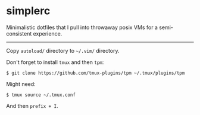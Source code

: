 # simplerc

Minimalistic dotfiles that I pull into throwaway posix VMs for a semi-consistent experience.

---

Copy `autoload/` directory to `~/.vim/` directory.

Don't forget to install `tmux` and then `tpm`:

```
$ git clone https://github.com/tmux-plugins/tpm ~/.tmux/plugins/tpm
```

Might need:

```
$ tmux source ~/.tmux.conf
```

And then `prefix + I`.
